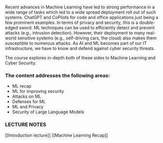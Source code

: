 Recent advances in Machine Learning have led to strong performance in a wide range of tasks which led to a wide spread deployment roll out of such systems. ChatGPT and CoPilots for code and office applications just being a few prominent examples. In terms of privacy and security, this is a double-edged sword. ML techniques can be used to efficiently detect and prevent attacks (e.g., intrusion detection). However, their deployment to many real-world sensitive systems (e.g., self-driving cars, the cloud) also makes them susceptible to numerous attacks. As AI and ML becomes part of our IT infrastructure, we have to know and defend against cyber security threats.

The course explores in-depth both of these sides to Machine Learning and Cyber Security. 

### The content addresses the following areas:

- ML recap
- ML for improving security
- Attacks on ML
- Defenses for ML
- ML and Privacy
- Security of Large Language Models
### LECTURE NOTES
[[Introduction lecture]] 
[[Machine Learning Recap]] 